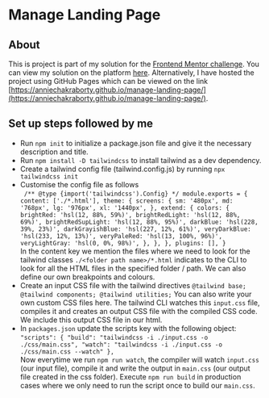 # Manage Landing Page

## About
This is project is part of my solution for the [Frontend Mentor challenge](https://www.frontendmentor.io/challenges/manage-landing-page-SLXqC6P5). You can view my solution on the platform [here](https://www.frontendmentor.io/solutions/responsive-manage-landing-page-e4gl5TDxIg). Alternatively, I have hosted the project using GitHub Pages which can be viewed on the link [https://anniechakraborty.github.io/manage-landing-page/](https://anniechakraborty.github.io/manage-landing-page/).


## Set up steps followed by me

- Run `npm init` to initialize a package.json file and give it the necessary description and title. <br/>
- Run `npm install -D tailwindcss` to install tailwind as a dev dependency. <br/>
- Create a tailwind config file (tailwind.config.js) by running `npx tailwindcss init` <br/>
- Customise the config file as follows <br/>
` /** @type {import('tailwindcss').Config} */
module.exports = {
  content: ['./*.html'],
  theme: {
    screens: {
      sm: '480px',
      md: '768px',
      lg: '976px',
      xl: '1440px',
    },
    extend: {
      colors: {
        brightRed: 'hsl(12, 88%, 59%)',
        brightRedLight: 'hsl(12, 88%, 69%)',
        brightRedSupLight: 'hsl(12, 88%, 95%)',
        darkBlue: 'hsl(228, 39%, 23%)',
        darkGrayishBlue: 'hsl(227, 12%, 61%)',
        veryDarkBlue: 'hsl(233, 12%, 13%)',
        veryPaleRed: 'hsl(13, 100%, 96%)',
        veryLightGray: 'hsl(0, 0%, 98%)',
      },
    },
  },
  plugins: [],
}` <br/>
In the content key we mention the files where we need to look for the tailwind classes `./<folder path name>/*.html` indicates to the CLI to look for all the HTML files in the specified folder / path. We can also define our own breakpoints and colours. <br/>
- Create an input CSS file with the tailwind directives `@tailwind base; @tailwind components; @tailwind utilities;`
You can also write your own custom CSS files here. The tailwind CLI watches this `input.css` file, compiles it and creates an output CSS file with the compiled CSS code. We include this output CSS file in our html. <br/>
- In `packages.json` update the scripts key with the following object:<br/>
`"scripts": {
    "build": "tailwindcss -i ./input.css -o ./css/main.css",
    "watch": "tailwindcss -i ./input.css -o ./css/main.css --watch"
},` <br/>
Now everytime we run `npm run watch`, the compiler will watch `input.css` (our input file), compile it and write the output in `main.css` (our output file created in the css folder). Execute `npm run build` in production cases where we only need to run the script once to build our `main.css`.